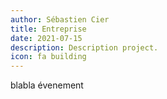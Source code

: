 ```yaml
---
author: Sébastien Cier
title: Entreprise
date: 2021-07-15
description: Description project.
icon: fa building
---
```


blabla évenement